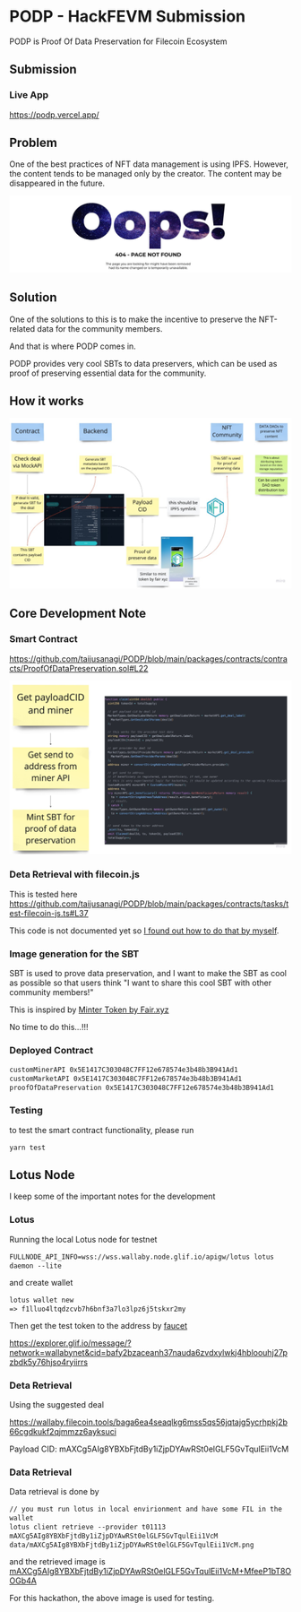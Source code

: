 # PODP - HackFEVM Submission

PODP is Proof Of Data Preservation for Filecoin Ecosystem

## Submission

### Live App

https://podp.vercel.app/

## Problem

One of the best practices of NFT data management is using IPFS. However, the content tends to be managed only by the creator. The content may be disappeared in the future.

![404](./docs/404.png)

## Solution

One of the solutions to this is to make the incentive to preserve the NFT-related data for the community members.

And that is where PODP comes in.

PODP provides very cool SBTs to data preservers, which can be used as proof of preserving essential data for the community.

## How it works

![how-it-works](./docs/how-it-works.png)

## Core Development Note

### Smart Contract

https://github.com/taijusanagi/PODP/blob/main/packages/contracts/contracts/ProofOfDataPreservation.sol#L22

![contract-logic-flow](./docs/contract-logic-flow.png)

### Deta Retrieval with filecoin.js

This is tested here
https://github.com/taijusanagi/PODP/blob/main/packages/contracts/tasks/test-filecoin-js.ts#L37

This code is not documented yet so [I found out how to do that by myself](https://discord.com/channels/554623348622098432/822657841420435486/1043764320175149096).

### Image generation for the SBT

SBT is used to prove data preservation, and I want to make the SBT as cool as possible so that users think "I want to share this cool SBT with other community members!"

This is inspired by [Minter Token by Fair.xyz](https://minter.fair.xyz/)

No time to do this...!!!

### Deployed Contract

```
customMinerAPI 0x5E1417C303048C7FF12e678574e3b48b3B941Ad1
customMarketAPI 0x5E1417C303048C7FF12e678574e3b48b3B941Ad1
proofOfDataPreservation 0x5E1417C303048C7FF12e678574e3b48b3B941Ad1
```

### Testing

to test the smart contract functionality, please run

```
yarn test
```

## Lotus Node

I keep some of the important notes for the development

### Lotus

Running the local Lotus node for testnet

```
FULLNODE_API_INFO=wss://wss.wallaby.node.glif.io/apigw/lotus lotus daemon --lite
```

and create wallet

```
lotus wallet new
=> f1lluo4ltqdzcvb7h6bnf3a7lo3lpz6j5tskxr2my
```

Then get the test token to the address by [faucet](https://wallaby.network/#faucet)

https://explorer.glif.io/message/?network=wallabynet&cid=bafy2bzaceanh37nauda6zvdxylwkj4hbloouhj27pzbdk5y76hjso4ryiirrs

### Deta Retrieval

Using the suggested deal

https://wallaby.filecoin.tools/baga6ea4seaqlkg6mss5qs56jqtajg5ycrhpkj2b66cgdkukf2qjmmzz6ayksuci

Payload CID: mAXCg5AIg8YBXbFjtdBy1iZjpDYAwRSt0elGLF5GvTqulEii1VcM

### Data Retrieval

Data retrieval is done by

```
// you must run lotus in local envirionment and have some FIL in the wallet
lotus client retrieve --provider t01113 mAXCg5AIg8YBXbFjtdBy1iZjpDYAwRSt0elGLF5GvTqulEii1VcM data/mAXCg5AIg8YBXbFjtdBy1iZjpDYAwRSt0elGLF5GvTqulEii1VcM.png
```

and the retrieved image is [mAXCg5AIg8YBXbFjtdBy1iZjpDYAwRSt0elGLF5GvTqulEii1VcM+MfeeP1bT8OOGb4A](./data/mAXCg5AIg8YBXbFjtdBy1iZjpDYAwRSt0elGLF5GvTqulEii1VcM.png)

For this hackathon, the above image is used for testing.
